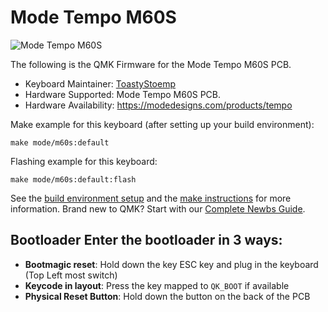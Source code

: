 # Mode Tempo M60S

![Mode Tempo M60S](https://i.imgur.com/6Wo7ySh.png)

The following is the QMK Firmware for the Mode Tempo M60S PCB.

* Keyboard Maintainer: [ToastyStoemp](https://github.com/ToastyStoemp)
* Hardware Supported: Mode Tempo M60S PCB.
* Hardware Availability: https://modedesigns.com/products/tempo

Make example for this keyboard (after setting up your build environment):

    make mode/m60s:default

Flashing example for this keyboard:

    make mode/m60s:default:flash

See the [build environment setup](https://docs.qmk.fm/#/getting_started_build_tools) and the [make instructions](https://docs.qmk.fm/#/getting_started_make_guide) for more information. Brand new to QMK? Start with our [Complete Newbs Guide](https://docs.qmk.fm/#/newbs).

## Bootloader Enter the bootloader in 3 ways: 
* **Bootmagic reset**: Hold down the key ESC key and plug in the keyboard (Top Left most switch)
* **Keycode in layout**: Press the key mapped to `QK_BOOT` if available
* **Physical Reset Button**: Hold down the button on the back of the PCB
